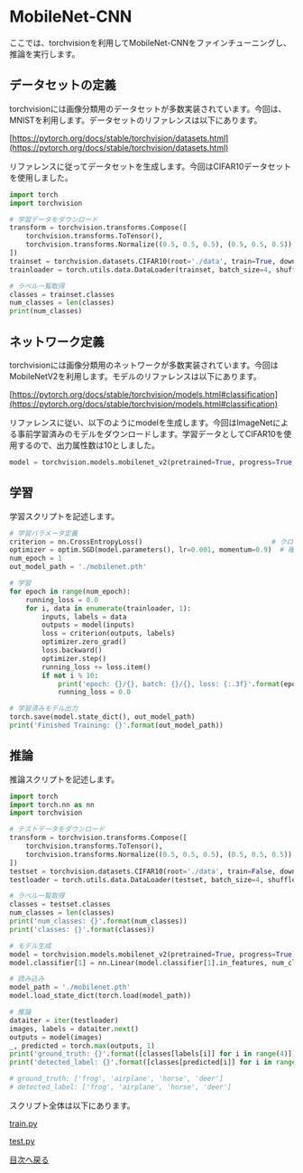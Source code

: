 # MobileNet-CNN

ここでは、torchvisionを利用してMobileNet-CNNをファインチューニングし、推論を実行します。

## データセットの定義

torchvisionには画像分類用のデータセットが多数実装されています。今回は、MNISTを利用します。データセットのリファレンスは以下にあります。

[https://pytorch.org/docs/stable/torchvision/datasets.html](https://pytorch.org/docs/stable/torchvision/datasets.html)

リファレンスに従ってデータセットを生成します。今回はCIFAR10データセットを使用しました。

```python
import torch
import torchvision

# 学習データをダウンロード
transform = torchvision.transforms.Compose([
    torchvision.transforms.ToTensor(),
    torchvision.transforms.Normalize((0.5, 0.5, 0.5), (0.5, 0.5, 0.5))
])
trainset = torchvision.datasets.CIFAR10(root='./data', train=True, download=True, transform=transform)
trainloader = torch.utils.data.DataLoader(trainset, batch_size=4, shuffle=True, num_workers=2)

# ラベル一覧取得
classes = trainset.classes
num_classes = len(classes)
print(num_classes)
```

## ネットワーク定義

torchvisionには画像分類用のネットワークが多数実装されています。今回はMobileNetV2を利用します。モデルのリファレンスは以下にあります。

[https://pytorch.org/docs/stable/torchvision/models.html#classification](https://pytorch.org/docs/stable/torchvision/models.html#classification)

リファレンスに従い、以下のようにmodelを生成します。今回はImageNetによる事前学習済みのモデルをダウンロードします。学習データとしてCIFAR10を使用するので、出力属性数は10としました。

```python
model = torchvision.models.mobilenet_v2(pretrained=True, progress=True, num_classes=10)
```

## 学習

学習スクリプトを記述します。

```python
# 学習パラメータ定義
criterion = nn.CrossEntropyLoss()                                # クロスエントロピー
optimizer = optim.SGD(model.parameters(), lr=0.001, momentum=0.9)  # 確率的勾配降下法
num_epoch = 1
out_model_path = './mobilenet.pth'

# 学習
for epoch in range(num_epoch):
    running_loss = 0.0
    for i, data in enumerate(trainloader, 1):
        inputs, labels = data
        outputs = model(inputs)
        loss = criterion(outputs, labels)
        optimizer.zero_grad()
        loss.backward()
        optimizer.step()
        running_loss += loss.item()
        if not i % 10:
            print('epoch: {}/{}, batch: {}/{}, loss: {:.3f}'.format(epoch + 1, num_epoch, i, len(trainloader), running_loss / 2000))
            running_loss = 0.0

# 学習済みモデル出力
torch.save(model.state_dict(), out_model_path)
print('Finished Training: {}'.format(out_model_path))
```

## 推論

推論スクリプトを記述します。

```python
import torch
import torch.nn as nn
import torchvision

# テストデータをダウンロード
transform = torchvision.transforms.Compose([
    torchvision.transforms.ToTensor(),
    torchvision.transforms.Normalize((0.5, 0.5, 0.5), (0.5, 0.5, 0.5))
])
testset = torchvision.datasets.CIFAR10(root='./data', train=False, download=True, transform=transform)
testloader = torch.utils.data.DataLoader(testset, batch_size=4, shuffle=True, num_workers=2)

# ラベル一覧取得
classes = testset.classes
num_classes = len(classes)
print('num_classes: {}'.format(num_classes))
print('classes: {}'.format(classes))

# モデル生成
model = torchvision.models.mobilenet_v2(pretrained=True, progress=True)
model.classifier[1] = nn.Linear(model.classifier[1].in_features, num_classes)

# 読み込み
model_path = './mobilenet.pth'
model.load_state_dict(torch.load(model_path))

# 推論
dataiter = iter(testloader)
images, labels = dataiter.next()
outputs = model(images)
_, predicted = torch.max(outputs, 1)
print('ground_truth: {}'.format([classes[labels[i]] for i in range(4)]))
print('detected_label: {}'.format([classes[predicted[i]] for i in range(4)]))

# ground_truth: ['frog', 'airplane', 'horse', 'deer']
# detected_label: ['frog', 'airplane', 'horse', 'deer']
```

スクリプト全体は以下にあります。

[train.py](https://github.com/JuvenileTalk9/PyTorch/blob/master/07_MobileNet-CNN/train.py)

[test.py](https://github.com/JuvenileTalk9/PyTorch/blob/master/07_MobileNet-CNN/test.py)


[目次へ戻る](https://github.com/JuvenileTalk9/PyTorch)
